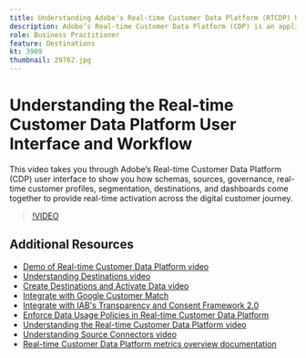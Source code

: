 ```yaml
---
title: Understanding Adobe's Real-time Customer Data Platform (RTCDP) User Interface and Workflow
description: Adobe’s Real-time Customer Data Platform (CDP) is an application service built on top of Adobe Experience Platform that brings together known and unknown customer data to create trusted customer profiles with simplified integration, intelligent segmentation, and real-time activation across the digital customer journey.
role: Business Practitioner
feature: Destinations
kt: 3989
thumbnail: 29762.jpg
---
```


# Understanding the Real-time Customer Data Platform User Interface and Workflow

This video takes you through Adobe’s Real-time Customer Data Platform (CDP) user interface to show you how schemas, sources, governance, real-time customer profiles, segmentation, destinations, and dashboards come together to provide real-time activation across the digital customer journey.

>[!VIDEO](https://video.tv.adobe.com/v/29762?quality=12&learn=on)

## Additional Resources

* [Demo of Real-time Customer Data Platform video](demo.md)
* [Understanding Destinations video](understanding-destinations.md)
* [Create Destinations and Activate Data video](create-destinations-and-activate-data.md)
* [Integrate with Google Customer Match](/help/platform/rtcdp/integrate-with-google-customer-match.md)
* [Integrate with IAB's Transparency and Consent Framework 2.0](/help/platform/rtcdp/integrate-with-iab-transparency-and-consent-framework-2.md)
* [Enforce Data Usage Policies in Real-time Customer Data Platform](../governance/enforce-data-usage-policies-in-real-time-cdp.md)
* [Understanding the Real-time Customer Data Platform video](understanding-the-real-time-customer-data-platform.md)
* [Understanding Source Connectors video](../data-ingestion/understanding-source-connectors.md)
* [Real-time Customer Data Platform metrics overview documentation](https://docs.adobe.com/content/help/en/experience-platform/rtcdp/intro/home-page-dashboards.html)
